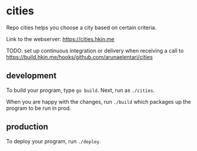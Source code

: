 # cities
Repo cities helps you choose a city based on certain criteria.

Link to the webserver:
https://cities.hkjn.me

TODO: set up continuous integration or delivery when receiving a call
to https://build.hkjn.me/hooks/github.com/arunaelentari/cities

## development

To build your program, type `go build`. Next, run as `./cities`.

When you are happy with the changes, run `./build` which packages up the program to be run in prod.


## production

To deploy your program, run `./deploy`.